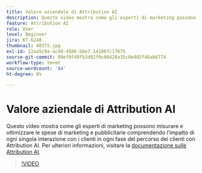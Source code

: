 ```yaml
---
title: Valore aziendale di Attribution AI
description: Questo video mostra come gli esperti di marketing possono misurare e ottimizzare le spese di marketing e pubblicitarie comprendendo l’impatto di ogni singola interazione con i clienti in ogni fase del percorso dei clienti con Attribution AI.
feature: Attribution AI
role: User
level: Beginner
jira: KT-6248
thumbnail: 40375.jpg
exl-id: 12aa5c9a-ac48-4506-bbe7-14106fc17675
source-git-commit: 00ef0f40fb3d82f0c06428a35c0e402f46ab6774
workflow-type: tm+mt
source-wordcount: '84'
ht-degree: 0%

---
```


# Valore aziendale di Attribution AI

Questo video mostra come gli esperti di marketing possono misurare e ottimizzare le spese di marketing e pubblicitarie comprendendo l’impatto di ogni singola interazione con i clienti in ogni fase del percorso dei clienti con Attribution AI. Per ulteriori informazioni, visitare la [documentazione sulle Attribution AI](https://experienceleague.adobe.com/docs/experience-platform/intelligent-services/attribution-ai/overview.html).

>[!VIDEO](https://video.tv.adobe.com/v/40375?learn=on)



